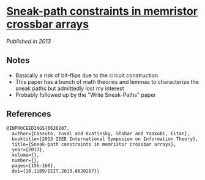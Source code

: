 # [Sneak-path constraints in memristor crossbar arrays](https://ieeexplore.ieee.org/document/6620207)
_Published in 2013_

## Notes
- Basically a risk of bit-flips due to the circuit construction
- This paper has a bunch of math theories and lemmas to characterize the sneak paths but admittedly lost my interest
- Probably followed up by the "Write Sneak-Paths" paper

## References

```
@INPROCEEDINGS{6620207,
  author={Cassuto, Yuval and Kvatinsky, Shahar and Yaakobi, Eitan},
  booktitle={2013 IEEE International Symposium on Information Theory}, 
  title={Sneak-path constraints in memristor crossbar arrays}, 
  year={2013},
  volume={},
  number={},
  pages={156-160},
  doi={10.1109/ISIT.2013.6620207}}
```